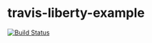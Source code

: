 # travis-liberty-example

[![Build Status](https://travis-ci.org/greglanthier/travis-liberty-example.svg?branch=master)](https://travis-ci.org/greglanthier/travis-liberty-example)

